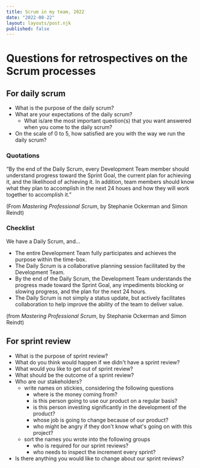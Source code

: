 ```yaml
---
title: Scrum in my team, 2022
date: "2022-08-22"
layout: layouts/post.njk
published: false
---
```


# Questions for retrospectives on the Scrum processes

## For daily scrum
- What is the purpose of the daily scrum?
- What are your expectations of the daily scrum?
  - What is/are the most important question(s) that you want answered when you come to the daily scrum?
- On the scale of 0 to 5, how satisfied are you with the way we run the daily scrum?

### Quotations
“By the end of the Daily Scrum, every Development Team member should understand progress toward the Sprint Goal, the current plan for achieving it, and the likelihood of achieving it. In addition, team members should know what they plan to accomplish in the next 24 houes and how they will work together to accomplish it.”

(From _Mastering Professional Scrum_, by Stephanie Ockerman and Simon Reindt)

### Checklist
We have a Daily Scrum, and...
- The entire Development Team fully participates and achieves the purpose within the time-box.
- The Daily Scrum is a collaborative planning session facilitated by the Development Team.
- By the end of the Daily Scrum, the Development Team understands the progress made toward the Sprint Goal, any impediments blocking or slowing progress, and the plan for the next 24 hours.
- The Daily Scrum is not simply a status update, but actively facilitates collaboration to help improve the ability of the team to deliver value.

(from _Mastering Professional Scrum_, by Stephanie Ockerman and Simon Reindt)


## For sprint review
- What is the purpose of sprint review?
- What do you think would happen if we didn't have a sprint review?
- What would you like to get out of sprint review?
- What should be the outcome of a sprint review?
- Who are our stakeholders?
  - write names on stickies, considering the following questions
    - where is the money coming from?
    - is this person going to use our product on a regular basis?
    - is this person investing significantly in the development of the product?
    - whose job is going to change because of our product?
    - who might be angry if they don't know what's going on with this project?
  - sort the names you wrote into the following groups
    - who is required for our sprint reviews?
    - who needs to inspect the increment every sprint?
- Is there anything you would like to change about our sprint reviews?